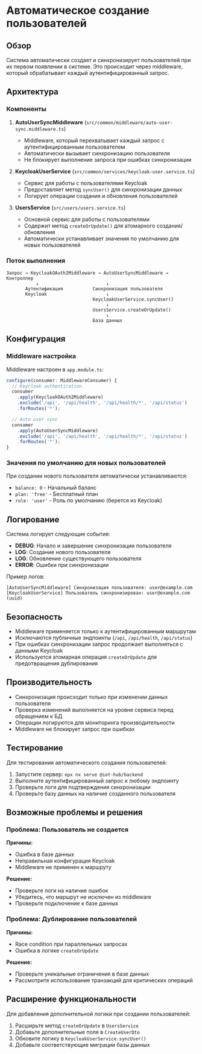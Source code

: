 # Автоматическое создание пользователей

## Обзор

Система автоматически создает и синхронизирует пользователей при их первом появлении в системе. Это происходит через middleware, который обрабатывает каждый аутентифицированный запрос.

## Архитектура

### Компоненты

1. **AutoUserSyncMiddleware** (`src/common/middleware/auto-user-sync.middleware.ts`)

   - Middleware, который перехватывает каждый запрос с аутентифицированным пользователем
   - Автоматически вызывает синхронизацию пользователя
   - Не блокирует выполнение запроса при ошибках синхронизации

2. **KeycloakUserService** (`src/common/services/keycloak-user.service.ts`)

   - Сервис для работы с пользователями Keycloak
   - Предоставляет метод `syncUser()` для синхронизации данных
   - Логирует операции создания и обновления пользователей

3. **UsersService** (`src/users/users.service.ts`)
   - Основной сервис для работы с пользователями
   - Содержит метод `createOrUpdate()` для атомарного создания/обновления
   - Автоматически устанавливает значения по умолчанию для новых пользователей

### Поток выполнения

```
Запрос → KeycloakOAuth2Middleware → AutoUserSyncMiddleware → Контроллер
           ↓                         ↓
       Аутентификация           Синхронизация пользователя
       Keycloak                      ↓
                                KeycloakUserService.syncUser()
                                     ↓
                                UsersService.createOrUpdate()
                                     ↓
                                База данных
```

## Конфигурация

### Middleware настройка

Middleware настроен в `app.module.ts`:

```typescript
configure(consumer: MiddlewareConsumer) {
  // Keycloak authentication
  consumer
    .apply(KeycloakOAuth2Middleware)
    .exclude('/api', '/api/health', '/api/health/*', '/api/status')
    .forRoutes('*');

  // Auto user sync
  consumer
    .apply(AutoUserSyncMiddleware)
    .exclude('/api', '/api/health', '/api/health/*', '/api/status')
    .forRoutes('*');
}
```

### Значения по умолчанию для новых пользователей

При создании нового пользователя автоматически устанавливаются:

- `balance: 0` - Начальный баланс
- `plan: 'free'` - Бесплатный план
- `role: 'user'` - Роль по умолчанию (берется из Keycloak)

## Логирование

Система логирует следующие события:

- **DEBUG**: Начало и завершение синхронизации пользователя
- **LOG**: Создание нового пользователя
- **LOG**: Обновление существующего пользователя
- **ERROR**: Ошибки при синхронизации

Пример логов:

```
[AutoUserSyncMiddleware] Синхронизация пользователя: user@example.com
[KeycloakUserService] Пользователь синхронизирован: user@example.com (uuid)
```

## Безопасность

- Middleware применяется только к аутентифицированным маршрутам
- Исключаются публичные эндпоинты (`/api`, `/api/health`, `/api/status`)
- При ошибках синхронизации запрос продолжает выполняться с данными Keycloak
- Используется атомарная операция `createOrUpdate` для предотвращения дублирования

## Производительность

- Синхронизация происходит только при изменении данных пользователя
- Проверка изменений выполняется на уровне сервиса перед обращением к БД
- Операции логируются для мониторинга производительности
- Middleware не блокирует запрос при ошибках

## Тестирование

Для тестирования автоматического создания пользователей:

1. Запустите сервер: `npx nx serve @iot-hub/backend`
2. Выполните аутентифицированный запрос к любому эндпоинту
3. Проверьте логи для подтверждения синхронизации
4. Проверьте базу данных на наличие созданного пользователя

## Возможные проблемы и решения

### Проблема: Пользователь не создается

**Причины:**

- Ошибка в базе данных
- Неправильная конфигурация Keycloak
- Middleware не применен к маршруту

**Решение:**

- Проверьте логи на наличие ошибок
- Убедитесь, что маршрут не исключен из middleware
- Проверьте подключение к базе данных

### Проблема: Дублирование пользователей

**Причины:**

- Race condition при параллельных запросах
- Ошибка в логике `createOrUpdate`

**Решение:**

- Проверьте уникальные ограничения в базе данных
- Рассмотрите использование транзакций для критических операций

## Расширение функциональности

Для добавления дополнительной логики при создании пользователей:

1. Расширьте метод `createOrUpdate` в `UsersService`
2. Добавьте дополнительные поля в `CreateUserDto`
3. Обновите логику в `KeycloakUserService.syncUser()`
4. Добавьте соответствующие миграции базы данных
